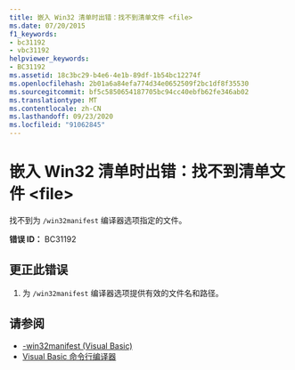 ```yaml
---
title: 嵌入 Win32 清单时出错：找不到清单文件 <file>
ms.date: 07/20/2015
f1_keywords:
- bc31192
- vbc31192
helpviewer_keywords:
- BC31192
ms.assetid: 18c3bc29-b4e6-4e1b-89df-1b54bc12274f
ms.openlocfilehash: 2b01a6a84efa774d34e0652509f2bc1df8f35530
ms.sourcegitcommit: bf5c5850654187705bc94cc40ebfb62fe346ab02
ms.translationtype: MT
ms.contentlocale: zh-CN
ms.lasthandoff: 09/23/2020
ms.locfileid: "91062845"
---
```

# <a name="error-embedding-win32-manifest-manifest-file-file-cannot-be-found"></a>嵌入 Win32 清单时出错：找不到清单文件 \<file>

找不到为 `/win32manifest` 编译器选项指定的文件。  
  
 **错误 ID：** BC31192  
  
## <a name="to-correct-this-error"></a>更正此错误  
  
1. 为 `/win32manifest` 编译器选项提供有效的文件名和路径。  
  
## <a name="see-also"></a>请参阅

- [-win32manifest (Visual Basic)](../reference/command-line-compiler/win32manifest.md)
- [Visual Basic 命令行编译器](../reference/command-line-compiler/index.md)
